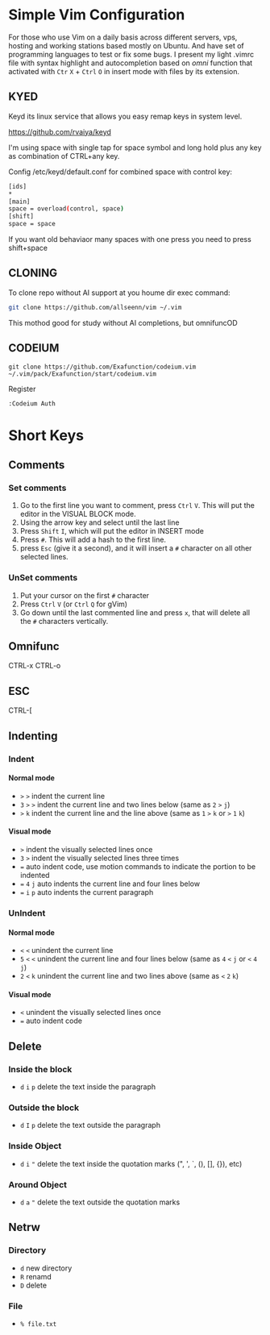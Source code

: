 # Simple Vim Configuration

For those who use Vim on a daily basis across different servers, vps, hosting and working stations based mostly on Ubuntu. And have set of programming languages to test or fix some bugs. I present my light .vimrc file with syntax highlight and autocompletion based on *omni* function that activated with `Ctr` `X` + `Ctrl` `O` in insert mode with files by its extension.

## KYED

Keyd its linux service that allows you easy remap keys in system level.

https://github.com/rvaiya/keyd

I'm using space with single tap for space symbol and long hold plus any key as combination of CTRL+any key.

Config /etc/keyd/default.conf for combined space with control key:

```bash
[ids]
*
[main]
space = overload(control, space)
[shift]
space = space
```

If you want old behaviaor many spaces with one press you need to press shift+space

## CLONING

To clone repo without AI support at you houme dir exec command:

```bash
git clone https://github.com/allseenn/vim ~/.vim
```

This mothod good for study without AI completions, but omnifuncOD

## CODEIUM

```
git clone https://github.com/Exafunction/codeium.vim ~/.vim/pack/Exafunction/start/codeium.vim
```

Register

```
:Codeium Auth
```

# Short Keys

## Comments

### Set comments
1. Go to the first line you want to comment, press `Ctrl` `V`. This will put the editor in the VISUAL BLOCK mode.
2. Using the arrow key and select until the last line
3. Press `Shift` `I`, which will put the editor in INSERT mode
4. Press `#`. This will add a hash to the first line.
5. press `Esc` (give it a second), and it will insert a `#` character on all other selected lines.

### UnSet comments
1. Put your cursor on the first `#` character
2. Press `Ctrl` `V` (or `Ctrl` `Q` for gVim)
3. Go down until the last commented line and press `x`, that will delete all the `#` characters vertically.

## Omnifunc

CTRL-x CTRL-o

## ESC

CTRL-[

## Indenting

### Indent

#### Normal mode

- `>` `>` indent the current line
- `3` `>` `>` indent the current line and two lines below (same as `2` `>` `j`)
- `>` `k` indent the current line and the line above (same as `1` `>` `k` or `>` `1` `k`)

#### Visual mode

- `>` indent the visually selected lines once
- `3` `>` indent the visually selected lines three times
- `=` auto indent code, use motion commands to indicate the portion to be indented
- `=` `4` `j` auto indents the current line and four lines below
- `=` `i` `p` auto indents the current paragraph

### UnIndent

#### Normal mode
- `<` `<` unindent the current line
- `5` `<` `<` unindent the current line and four lines below (same as `4` `<` `j` or `<` `4` `j`)
- `2` `<` `k` unindent the current line and two lines above (same as `<` `2` `k`)

#### Visual mode

- `<` unindent the visually selected lines once
- `=` auto indent code

## Delete

### Inside the block

- `d` `i` `p` delete the text inside the paragraph

### Outside the block

- `d` `I` `p` delete the text outside the paragraph

### Inside Object

- `d` `i` `"` delete the text inside the quotation marks (", ', `, (), [], {}), etc)

### Around Object

- `d` `a` `"` delete the text outside the quotation marks

## Netrw

### Directory

- `d` new directory
- `R` renamd
- `D` delete

### File

- `% file.txt`
